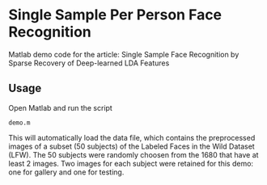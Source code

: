 # Single Sample Per Person Face Recognition
Matlab demo code for the article: Single Sample Face Recognition by Sparse Recovery of Deep-learned LDA Features

## Usage
Open Matlab and run the script

```
demo.m
```

This will automatically load the data file, which contains the preprocessed images of a subset (50 subjects) of the Labeled Faces 
in the Wild Dataset (LFW). The 50 subjects were randomly choosen from the 1680 that have at least 2 images. Two images for each 
subject were retained for this demo: one for gallery and one for testing.

